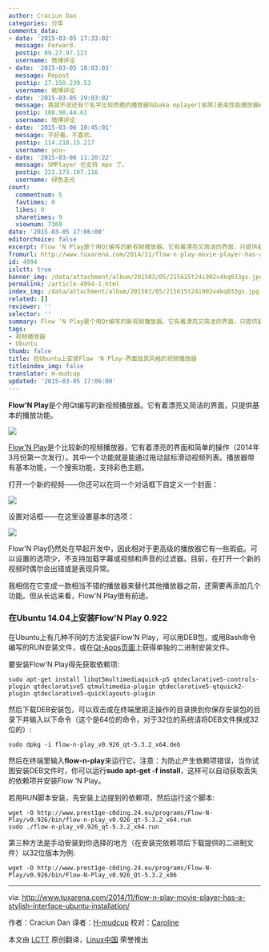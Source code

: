 ```yaml
---
author: Craciun Dan
categories: 分享
comments_data:
- date: '2015-03-05 17:33:02'
  message: Forward.
  postip: 89.27.97.123
  username: 微博评论
- date: '2015-03-05 18:03:03'
  message: Repost
  postip: 27.150.239.53
  username: 微博评论
- date: '2015-03-05 19:03:02'
  message: 我就不说还有个名字比较奇葩的播放器叫baka mplayer[偷笑]是高性能播放器mpv player的图形前端，支持主流linux发行版，主页君有兴趣可以查查
  postip: 180.98.44.61
  username: 微博评论
- date: '2015-03-06 10:45:01'
  message: 不好看，不喜欢。
  postip: 114.218.15.217
  username: you~
- date: '2015-03-06 11:20:22'
  message: SMPlayer 也支持 mpv 了。
  postip: 222.173.107.116
  username: 绿色圣光
count:
  commentnum: 5
  favtimes: 0
  likes: 0
  sharetimes: 9
  viewnum: 7369
date: '2015-03-05 17:06:00'
editorchoice: false
excerpt: Flow ‘N Play是个用Qt编写的新视频播放器。它有着漂亮又简洁的界面，只提供基本的播放功能。它是个比较新的视频播放器，2014年3月份第一次发行。其中一个功能就是能通过拖动鼠标滑动视频列表。播放器带有基本功能，一个搜索功能，支持彩色主题。
fromurl: http://www.tuxarena.com/2014/11/flow-n-play-movie-player-has-a-stylish-interface-ubuntu-installation/
id: 4994
islctt: true
banner_img: /data/attachment/album/201503/05/215615t24i902v4kq033gs.jpg
permalink: /article-4994-1.html
index_img: /data/attachment/album/201503/05/215615t24i902v4kq033gs.jpg.thumb.jpg
related: []
reviewer: ''
selector: ''
summary: Flow ‘N Play是个用Qt编写的新视频播放器。它有着漂亮又简洁的界面，只提供基本的播放功能。它是个比较新的视频播放器，2014年3月份第一次发行。其中一个功能就是能通过拖动鼠标滑动视频列表。播放器带有基本功能，一个搜索功能，支持彩色主题。
tags:
- 视频播放器
- Ubuntu
thumb: false
title: 在Ubuntu上安装Flow 'N Play—界面独具风格的视频播放器
titleindex_img: false
translator: H-mudcup
updated: '2015-03-05 17:06:00'
---
```


**Flow'N Play**是个用Qt编写的新视频播放器。它有着漂亮又简洁的界面，只提供基本的播放功能。


![](/data/attachment/album/201503/05/215615t24i902v4kq033gs.jpg)


[Flow'N Play](http://www.prest1ge-c0ding.24.eu/programme-php/app-flow_n_play.php?lang=en)是个比较新的视频播放器，它有着漂亮的界面和简单的操作（2014年3月份第一次发行）。其中一个功能就是能通过拖动鼠标滑动视频列表。播放器带有基本功能，一个搜索功能，支持彩色主题。


打开一个新的视频——你还可以在同一个对话框下自定义一个封面：


![](/data/attachment/album/201503/05/215639lfqz51oi00ocoq91.jpg)


设置对话框——在这里设置基本的选项：


![](/data/attachment/album/201503/05/215704rphoo29dppkp93w2.jpg)


Flow'N Play仍然处在早起开发中，因此相对于更高级的播放器它有一些瑕疵。可以设置的选项少，不支持加载字幕或视频和声音的过滤器。目前，在打开一个新的视频时偶尔会出错或是表现异常。


我相信在它变成一款相当不错的播放器来替代其他播放器之前，还需要再添加几个功能。但从长远来看，Flow'N Play很有前途。


### 在Ubuntu 14.04上安装Flow'N Play 0.922


在Ubuntu上有几种不同的方法安装Flow'N Play，可以用DEB包，或用Bash命令编写的RUN安装文件，或在[Qt-Apps页面](http://qt-apps.org/content/show.php/Flow+%27N+Play?content=167736)上获得单独的二进制安装文件。


要安装Flow'N Play得先获取依赖项:



```
sudo apt-get install libqt5multimediaquick-p5 qtdeclarative5-controls-plugin qtdeclarative5 qtmultimedia-plugin qtdeclarative5-qtquick2-plugin qtdeclarative5-quicklayouts-plugin

```

然后下载DEB安装包，可以双击或在终端里把正操作的目录换到你保存安装包的目录下并输入以下命令（这个是64位的命令，对于32位的系统请将DEB文件换成32位的）:



```
sudo dpkg -i flow-n-play_v0.926_qt-5.3.2_x64.deb 

```

然后在终端里输入**flow-n-play**来运行它。注意：为防止产生依赖项错误，当你试图安装DEB文件时，你可以运行**sudo apt-get -f install**，这样可以自动获取丢失的依赖项并安装Flow ‘N Play。


若用RUN脚本安装，先安装上边提到的依赖项，然后运行这个脚本:



```
wget -O http://www.prest1ge-c0ding.24.eu/programs/Flow-N-Play/v0.926/bin/flow-n-play_v0.926_qt-5.3.2_x64.run
sudo ./flow-n-play_v0.926_qt-5.3.2_x64.run

```

第三种方法是手动安装到你选择的地方（在安装完依赖项后下载提供的二进制文件）以32位版本为例:



```
wget -O http://www.prest1ge-c0ding.24.eu/programs/Flow-N-Play/v0.926/bin/Flow-N-Play_v0.926_Qt-5.3.2_x86

```



---


via: <http://www.tuxarena.com/2014/11/flow-n-play-movie-player-has-a-stylish-interface-ubuntu-installation/>


作者：Craciun Dan 译者：[H-mudcup](https://github.com/H-mudcup) 校对：[Caroline](https://github.com/carolinewuyan)


本文由 [LCTT](https://github.com/LCTT/TranslateProject) 原创翻译，[Linux中国](http://linux.cn/) 荣誉推出